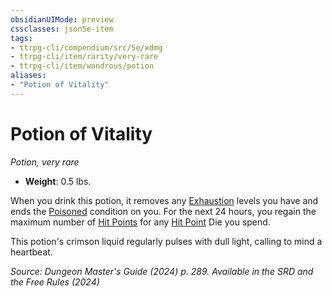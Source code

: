 ```yaml
---
obsidianUIMode: preview
cssclasses: json5e-item
tags:
- ttrpg-cli/compendium/src/5e/xdmg
- ttrpg-cli/item/rarity/very-rare
- ttrpg-cli/item/wondrous/potion
aliases: 
- "Potion of Vitality"
---
```

# Potion of Vitality
*Potion, very rare*  


- **Weight**: 0.5 lbs.

When you drink this potion, it removes any [Exhaustion](/3-Mechanics/CLI/conditions.md#Exhaustion) levels you have and ends the [Poisoned](/3-Mechanics/CLI/conditions.md#Poisoned) condition on you. For the next 24 hours, you regain the maximum number of [Hit Points](/3-Mechanics/CLI/variant-rules/hit-points-xphb.md) for any [Hit Point](/3-Mechanics/CLI/variant-rules/hit-points-xphb.md) Die you spend.

This potion's crimson liquid regularly pulses with dull light, calling to mind a heartbeat.

*Source: Dungeon Master's Guide (2024) p. 289. Available in the <span title='Systems Reference Document (5.2)'>SRD</span> and the Free Rules (2024)*